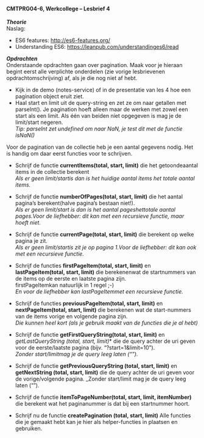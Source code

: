 #### **CMTPRG04-6, Werkcollege – Lesbrief 4**

**_Theorie_**   
 Naslag: 
 * ES6 features: http://es6-features.org/  
 * Understanding ES6: https://leanpub.com/understandinges6/read  

**_Opdrachten_**  
Onderstaande opdrachten gaan over pagination. Maak voor je hieraan begint eerst alle verplichte onderdelen (zie vorige lesbrievenen opdrachtomschrijving) af, als je die nog niet af hebt.  
* Kijk in de demo (notes-service) of in de presentatie van les 4 hoe een pagination object eruit ziet.
* Haal start en limit uit de query-string en zet ze om naar getallen met parseInt(). Je pagination hoeft alleen maar de werken met zowel een start als een limit. 
Als één van beiden niet opgegeven is mag je de limit/start negeren.  
_Tip: parseInt zet undefined om naar NaN, je test dit met de functie isNaN()_ 


Voor de pagination van de collectie heb je een aantal gegevens nodig. Het is handig om daar eerst functies voor te schrijven. 
* Schrijf de functie **currentItems(total, start, limit)** die het getoondeaantal items in de collectie berekent  
  _Als er geen limit/startis dan is het huidige aantal items het totale aantal items._


* Schrijf de functie **numberOfPages(total, start, limit)** die het aantal pagina’s berekent(halve pagina’s bestaan niet!).  
  _Als er geen limit/start is dan is het aantal pageshettotale aantal pages.Voor de liefhebber: dit kan met een recursieve functie, maar hoeft niet._


* Schrijf de functie **currentPage(total, start, limit)** die berekent op welke pagina je zit.  
  _Als er geen limit/startis zit je op pagina 1.Voor de liefhebber: dit kan ook met een recursieve functie._


* Schrijf de functies **firstPageItem(total, start, limit)** en **lastPageItem(total, start, limit)** die berekenenwat de startnummers van de items  op de eerste en laatste pagina zijn.  
firstPageItemkan natuurlijk in 1 regel ;-)  
  _En voor de liefhebber kan lastPageItemmet een recursieve functie._


* Schrijf de functies **previousPageItem(total, start, limit)** en **nextPageItem(total, start, limit)** die berekenen wat de start-nummers van de items vorige en volgende pagina zijn.  
  _Die kunnen heel kort (als je gebruik maakt van de functies die je al hebt)_


* Schrijf de functie **getFirstQueryString(total, start, limit)** en *getLastQueryString (total, start, limit)** die de query achter de uri geven voor de eerste/laatste pagina (bijv. “?start=1&limit=10”).  
  _Zonder start/limitmag je de query leeg laten (“”)._


* Schrijf de functie **getPreviousQueryString (total, start, limit)** en **getNextString (total, start, limit)** die de query achter de uri geven voor de vorige/volgende pagina.
  _Zonder start/limit mag je de query leeg laten (“”).  


* Schrijf de functie **itemToPageNumber(total, start, limit, itemNumber)** die berekent wat het paginanummer is dat bij een startnummer hoort.  


* Schrijf nu de functie **createPagination (total, start, limit)** Alle functies die je gemaakt hebt kan je hier als helper-functies in plaatsen en gebruiken.